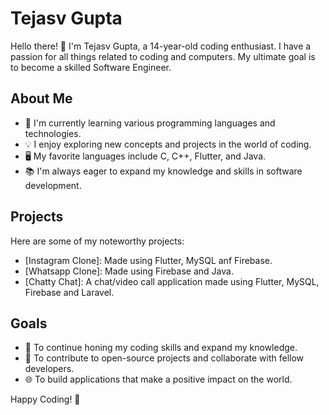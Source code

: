 # Tejasv Gupta

Hello there! 👋 I'm Tejasv Gupta, a 14-year-old coding enthusiast. I have a passion for all things related to coding and computers. My ultimate goal is to become a skilled Software Engineer.

## About Me

- 🌱 I'm currently learning various programming languages and technologies.
- 💡 I enjoy exploring new concepts and projects in the world of coding.
- 🖥️ My favorite languages include C, C++, Flutter, and Java.
- 📚 I'm always eager to expand my knowledge and skills in software development.

## Projects

Here are some of my noteworthy projects:

- [Instagram Clone]: Made using Flutter, MySQL anf Firebase.
- [Whatsapp Clone]: Made using Firebase and Java. 
- [Chatty Chat]: A chat/video call application made using Flutter, MySQL, Firebase and Laravel.

## Goals

- 🚀 To continue honing my coding skills and expand my knowledge.
- 💼 To contribute to open-source projects and collaborate with fellow developers.
- 🌐 To build applications that make a positive impact on the world.


Happy Coding! 🚀
